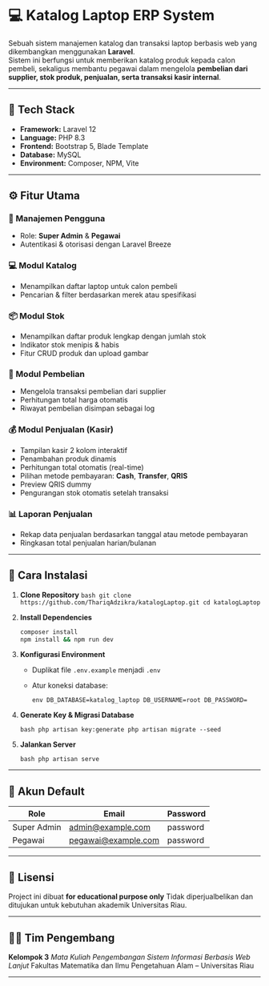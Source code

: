 # 💻 Katalog Laptop ERP System

Sebuah sistem manajemen katalog dan transaksi laptop berbasis web yang dikembangkan menggunakan **Laravel**.  
Sistem ini berfungsi untuk memberikan katalog produk kepada calon pembeli, sekaligus membantu pegawai dalam mengelola **pembelian dari supplier, stok produk, penjualan, serta transaksi kasir internal**.

---

## 🚀 Tech Stack
- **Framework:** Laravel 12  
- **Language:** PHP 8.3  
- **Frontend:** Bootstrap 5, Blade Template  
- **Database:** MySQL  
- **Environment:** Composer, NPM, Vite  

---

## ⚙️ Fitur Utama

### 👥 Manajemen Pengguna
- Role: **Super Admin** & **Pegawai**
- Autentikasi & otorisasi dengan Laravel Breeze

### 💻 Modul Katalog
- Menampilkan daftar laptop untuk calon pembeli  
- Pencarian & filter berdasarkan merek atau spesifikasi  

### 📦 Modul Stok
- Menampilkan daftar produk lengkap dengan jumlah stok  
- Indikator stok menipis & habis  
- Fitur CRUD produk dan upload gambar  

### 🛒 Modul Pembelian
- Mengelola transaksi pembelian dari supplier  
- Perhitungan total harga otomatis  
- Riwayat pembelian disimpan sebagai log  

### 💰 Modul Penjualan (Kasir)
- Tampilan kasir 2 kolom interaktif  
- Penambahan produk dinamis  
- Perhitungan total otomatis (real-time)  
- Pilihan metode pembayaran: **Cash**, **Transfer**, **QRIS**  
- Preview QRIS dummy  
- Pengurangan stok otomatis setelah transaksi  

### 📊 Laporan Penjualan
- Rekap data penjualan berdasarkan tanggal atau metode pembayaran  
- Ringkasan total penjualan harian/bulanan  

---

## 🧩 Cara Instalasi

1. **Clone Repository**
   ``bash
   git clone https://github.com/ThariqAdzikra/katalogLaptop.git
   cd katalogLaptop
``

2. **Install Dependencies**

   ```bash
   composer install
   npm install && npm run dev
   ```

3. **Konfigurasi Environment**

   * Duplikat file `.env.example` menjadi `.env`
   * Atur koneksi database:

     ``env
     DB_DATABASE=katalog_laptop
     DB_USERNAME=root
     DB_PASSWORD=
     ``

4. **Generate Key & Migrasi Database**

   ``bash
   php artisan key:generate
   php artisan migrate --seed
   ``

5. **Jalankan Server**

   ``bash
   php artisan serve
   ``

---

## 🔐 Akun Default

| Role        | Email                                             | Password |
| ----------- | ------------------------------------------------- | -------- |
| Super Admin | [admin@example.com](mailto:admin@example.com)     | password |
| Pegawai     | [pegawai@example.com](mailto:pegawai@example.com) | password |

---

## 📜 Lisensi

Project ini dibuat **for educational purpose only**
Tidak diperjualbelikan dan ditujukan untuk kebutuhan akademik Universitas Riau.

---

## 👨‍💻 Tim Pengembang

**Kelompok 3**
*Mata Kuliah Pengembangan Sistem Informasi Berbasis Web Lanjut*
Fakultas Matematika dan Ilmu Pengetahuan Alam – Universitas Riau

---
